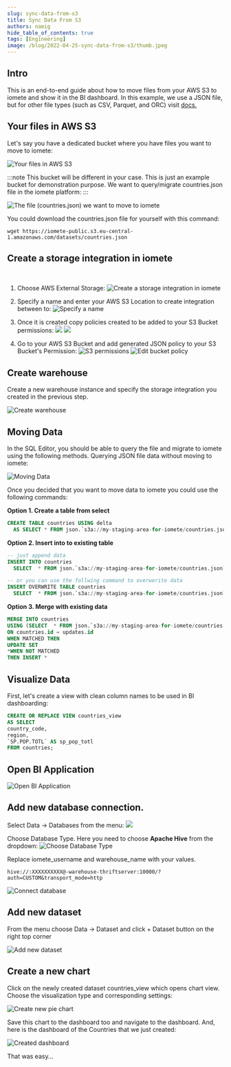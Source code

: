 ```yaml
---
slug: sync-data-from-s3
title: Sync Data From S3
authors: namig
hide_table_of_contents: true
tags: [Engineering]
image: /blog/2022-04-25-sync-data-from-s3/thumb.jpeg
---
```


<head>
  <title>Sync Data From S3 | iomete blog</title>
  <meta name="robots" content="noindex, nofollow" />
  <meta name="googlebot" content="noindex"/>
</head>

## Intro
This is an end-to-end guide about how to move files from your AWS S3 to iomete and show it in the BI dashboard. In this example, we use a JSON file, but for other file types (such as CSV, Parquet, and ORC) visit [docs.](/docs/sync-data-from-aws-s3)

<!-- truncate -->

## Your files in AWS S3
Let's say you have a dedicated bucket where you have files you want to move to iomete:​

![Your files in AWS S3](/blog/2022-04-25-sync-data-from-s3/files-in-aws-s3.png)

:::note
This bucket will be different in your case. This is just an example bucket for demonstration purpose. We want to query/migrate countries.json file in the iomete platform:
:::

![The file (countries.json) we want to move to iomete](/blog/2022-04-25-sync-data-from-s3/my-staging-area-for-iomete.png)


You could download the countries.json file for yourself with this command:
```shell
wget https://iomete-public.s3.eu-central-1.amazonaws.com/datasets/countries.json​
```

## Create a storage integration in iomete
‍
1. Choose AWS External Storage:
![Create a storage integration in iomete](/blog/2022-04-25-sync-data-from-s3/create-storage-integration.png)

2. Specify a name and enter your AWS S3 Location to create integration between to:
![Specify a name](/blog/2022-04-25-sync-data-from-s3/specify-aws-location.png)

3. Once it is created copy policies created to be added to your S3 Bucket permissions:
![](/blog/2022-04-25-sync-data-from-s3/generated-bucket-policies.png)
![](/blog/2022-04-25-sync-data-from-s3/user-bucket-policies.png)

4. Go to your AWS S3 Bucket and add generated JSON policy to your S3 Bucket's Permission:
![S3 permissions](/blog/2022-04-25-sync-data-from-s3/s3-permission.png)
![Edit bucket policy](/blog/2022-04-25-sync-data-from-s3/edit-bucket-policy.png)


## Create warehouse
Create a new warehouse instance and specify the storage integration you created in the previous step.

![Create warehouse](/blog/2022-04-25-sync-data-from-s3/create-lakehouse.png)

## Moving Data
In the SQL Editor, you should be able to query the file and migrate to iomete using the following methods. Querying JSON file data without moving to iomete:

![Moving Data](/blog/2022-04-25-sync-data-from-s3/editor-moving-data.png)

Once you decided that you want to move data to iomete you could use the following commands:
‍

**Option 1. Create a table from select**
```sql
CREATE TABLE countries USING delta
  AS SELECT * FROM json.`s3a://my-staging-area-for-iomete/countries.json`
```

**Option 2. Insert into to existing table**
```sql
-- just append data
INSERT INTO countries
  SELECT  * FROM json.`s3a://my-staging-area-for-iomete/countries.json`

-- or you can use the follwing command to overwerite data
INSERT OVERWRITE TABLE countries
  SELECT  * FROM json.`s3a://my-staging-area-for-iomete/countries.json`Insert to the existing table.
```

**‍Option 3. Merge with existing data**
```sql
MERGE INTO countries
USING (SELECT  * FROM json.`s3a://my-staging-area-for-iomete/countries.json`) updates
ON countries.id = updates.id
WHEN MATCHED THEN  
UPDATE SET 
*WHEN NOT MATCHED  
THEN INSERT *
```

## Visualize Data

First, let's create a view with clean column names to be used in BI dashboarding:
```sql
CREATE OR REPLACE VIEW countries_view
AS SELECT
country_code,
region,
`SP.POP.TOTL` AS sp_pop_totl      
FROM countries;
```

## Open BI Application

![Open BI Application](/blog/2022-04-25-sync-data-from-s3/open-bi.png)

## Add new database connection.
Select Data -> Databases from the menu:
![](/blog/2022-04-25-sync-data-from-s3/add-new-database.png)

Choose Database Type. Here you need to choose **Apache Hive** from the dropdown:
![Choose Database Type](/blog/2022-04-25-sync-data-from-s3/choose-database-type.png)

Replace iomete_username and warehouse_name with your values.
```
hive://:XXXXXXXXXX@-warehouse-thriftserver:10000/?auth=CUSTOM&transport_mode=http
```

![Connect database](/blog/2022-04-25-sync-data-from-s3/connect-database.png)

## Add new dataset
From the menu choose Data -> Dataset and click + Dataset button on the right top corner

![Add new dataset](/blog/2022-04-25-sync-data-from-s3/add-new-dataset.png)

## Create a new chart
Click on the newly created dataset countries_view which opens chart view. Choose the visualization type and corresponding settings:

![Create new pie chart](/blog/2022-04-25-sync-data-from-s3/create-new-chart.png)

Save this chart to the dashboard too and navigate to the dashboard. And, here is the dashboard of the Countries that we just created:

![Created dashboard](/blog/2022-04-25-sync-data-from-s3/view-pie-chart.png)

That was easy...